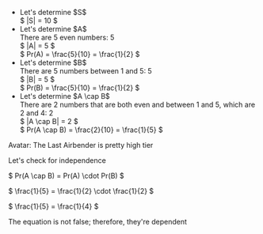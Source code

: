 <ul>
    <li> Let's determine $S$ <br/> 
    $ |S| = 10 $
    <li> Let's determine $A$ <br/> 
    There are 5 even numbers: 5 <br/> 
    $ |A| = 5 $ <br/> 
    $ Pr(A) = \frac{5}{10} = \frac{1}{2} $
    <li> Let's determine $B$ <br/> 
    There are 5 numbers between 1 and 5: 5 <br/> 
    $ |B| = 5 $ <br/> 
    $ Pr(B) = \frac{5}{10} = \frac{1}{2} $
    <li> Let's determine $A \cap B$ <br/> 
    There are 2 numbers that are both even and between 1 and 5, which are 2 and 4: 2 <br/> 
    $ |A \cap B| = 2 $ <br/> 
    $ Pr(A \cap B) = \frac{2}{10} = \frac{1}{5} $
</ul>

Avatar: The Last Airbender is pretty high tier

Let's check for independence

$ Pr(A \cap B) = Pr(A) \cdot Pr(B) $

$ \frac{1}{5} = \frac{1}{2} \cdot \frac{1}{2} $

$ \frac{1}{5} = \frac{1}{4} $

The equation is not false; therefore, they're dependent
